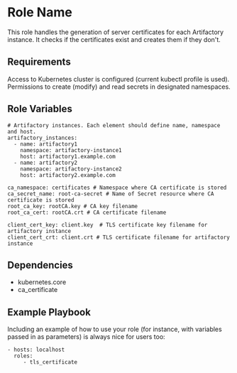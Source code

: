 Role Name
=========

This role handles the generation of server certificates for each Artifactory instance. It checks if the certificates exist and creates them if they don't.

Requirements
------------

Access to Kubernetes cluster is configured (current kubectl profile is used). 
Permissions to create (modify) and read secrets in designated namespaces.

Role Variables
--------------
```
# Artifactory instances. Each element should define name, namespace and host.
artifactory_instances:
  - name: artifactory1
    namespace: artifactory-instance1
    host: artifactory1.example.com
  - name: artifactory2
    namespace: artifactory-instance2
    host: artifactory2.example.com

ca_namespace: certificates # Namespace where CA certificate is stored
ca_secret_name: root-ca-secret # Name of Secret resource where CA certificate is stored
root_ca_key: rootCA.key # CA key filename
root_ca_cert: rootCA.crt # CA certificate filename

client_cert_key: client.key  # TLS certificate key filename for artifactory instance
client_cert_crt: client.crt # TLS certificate filename for artifactory instance
```

Dependencies
------------

- kubernetes.core 
- ca_certificate

Example Playbook
----------------

Including an example of how to use your role (for instance, with variables passed in as parameters) is always nice for users too:

    - hosts: localhost 
      roles:
         - tls_certificate 


